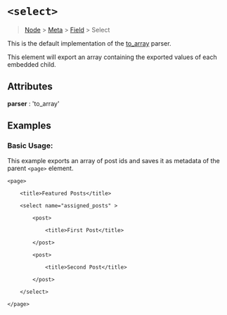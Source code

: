 # `<select>`

> [Node](./node.md) > [Meta](./meta.md) > [Field](./field.md) > Select

This is the default implementation of the [to_array](../parsers/to_array.md) parser.

This element will export an array containing the exported values of each embedded child.

## Attributes

**parser** : 'to_array'

## Examples

### Basic Usage:

This example exports an array of post ids and saves it as metadata of the parent `<page>` element.

```
<page>

    <title>Featured Posts</title>

    <select name="assigned_posts" >

        <post>

            <title>First Post</title>

        </post>

        <post>

            <title>Second Post</title>

        </post>

    </select>

</page>
```